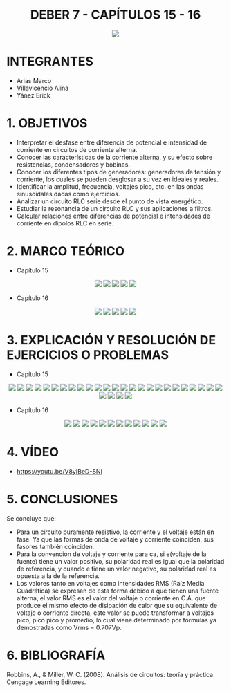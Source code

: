 <div align="center">

# DEBER 7 - CAPÍTULOS 15 - 16
  
![](https://github.com/erickyanez1/IMAGENES-DEBER-1/blob/main/espe.png) 

</div>

# **INTEGRANTES**

- Arias Marco
- Villavicencio Alina
- Yánez Erick


# **1. OBJETIVOS**

  - Interpretar el desfase entre diferencia de potencial e intensidad de corriente en circuitos de corriente alterna.
  - Conocer las características de la corriente alterna, y su efecto sobre resistencias, condensadores y bobinas.
  - Conocer los diferentes tipos de generadores: generadores de tensión y corriente, los cuales se pueden desglosar a su vez en ideales y reales.
  - Identificar la amplitud, frecuencia, voltajes pico, etc. en las ondas sinusoidales dadas como ejercicios.
  - Analizar un circuito RLC serie desde el punto de vista energético.
  - Estudiar la resonancia de un circuito RLC y sus aplicaciones a filtros.
  - Calcular relaciones entre diferencias de potencial e intensidades de corriente en dipolos RLC en serie.
  
# **2. MARCO TEÓRICO**

- Capítulo 15
<div align="center">

![](https://github.com/erickyanez1/DEBER8/blob/main/IMG/Cap15_P1.jpg)
![](https://github.com/erickyanez1/DEBER8/blob/main/IMG/Cap15_P2.jpg)
![](https://github.com/erickyanez1/DEBER8/blob/main/IMG/Cap15_P3.jpg)
![](https://github.com/erickyanez1/DEBER8/blob/main/IMG/Cap15_P4.jpg)
![](https://github.com/erickyanez1/DEBER8/blob/main/IMG/Cap15_P5.jpg)

</div>


- Capítulo 16
<div align="center">

![](https://github.com/erickyanez1/DEBER8/blob/main/IMG/MarcoTeorico_cap16_1.png)
![](https://github.com/erickyanez1/DEBER8/blob/main/IMG/MarcoTeorico_cap16_2.png)
![](https://github.com/erickyanez1/DEBER8/blob/main/IMG/MarcoTeorico_cap16_3.png)
![](https://github.com/erickyanez1/DEBER8/blob/main/IMG/MarcoTeorico_cap16_4.png)
![](https://github.com/erickyanez1/DEBER8/blob/main/IMG/MarcoTeorico_cap16_5.png)
  
</div>




# **3. EXPLICACIÓN Y RESOLUCIÓN DE EJERCICIOS O PROBLEMAS**

- Capítulo 15
<div align="center">


![](https://github.com/erickyanez1/DEBER8/blob/main/IMG/Ejercicios_Cap15_P1.jpg)
![](https://github.com/erickyanez1/DEBER8/blob/main/IMG/Ejercicios_Cap15_P2.jpg)
![](https://github.com/erickyanez1/DEBER8/blob/main/IMG/Ejercicios_Cap15_P3.jpg)
![](https://github.com/erickyanez1/DEBER8/blob/main/IMG/Ejercicios_Cap15_P4.jpg)
![](https://github.com/erickyanez1/DEBER8/blob/main/IMG/Ejercicios_Cap15_P5.jpg)
![](https://github.com/erickyanez1/DEBER8/blob/main/IMG/Ejercicios_Cap15_P6.jpg)
![](https://github.com/erickyanez1/DEBER8/blob/main/IMG/Ejercicios_Cap15_P7.jpg)
![](https://github.com/erickyanez1/DEBER8/blob/main/IMG/Ejercicios_Cap15_P8.jpg)
![](https://github.com/erickyanez1/DEBER8/blob/main/IMG/35-1.JPG)
![](https://github.com/erickyanez1/DEBER8/blob/main/IMG/35-2.JPG)
![](https://github.com/erickyanez1/DEBER8/blob/main/IMG/37.JPG)
![](https://github.com/erickyanez1/DEBER8/blob/main/IMG/39.JPG)
![](https://github.com/erickyanez1/DEBER8/blob/main/IMG/41-1.JPG)
![](https://github.com/erickyanez1/DEBER8/blob/main/IMG/41-2.JPG)
![](https://github.com/erickyanez1/DEBER8/blob/main/IMG/43.JPG)
![](https://github.com/erickyanez1/DEBER8/blob/main/IMG/47-1.JPG)
![](https://github.com/erickyanez1/DEBER8/blob/main/IMG/47-2.JPG)
![](https://github.com/erickyanez1/DEBER8/blob/main/IMG/49.JPG)
![](https://github.com/erickyanez1/DEBER8/blob/main/IMG/51-1.JPG)
![](https://github.com/erickyanez1/DEBER8/blob/main/IMG/51-2.JPG)
![](https://github.com/erickyanez1/DEBER8/blob/main/IMG/51-3.JPG)
![](https://github.com/erickyanez1/DEBER8/blob/main/IMG/53.JPG)
![](https://github.com/erickyanez1/DEBER8/blob/main/IMG/55.JPG)
![](https://github.com/erickyanez1/DEBER8/blob/main/IMG/57-1.JPG)
![](https://github.com/erickyanez1/DEBER8/blob/main/IMG/57-2.JPG) 
![](https://github.com/erickyanez1/DEBER8/blob/main/IMG/57-3.JPG) 
![](https://github.com/erickyanez1/DEBER8/blob/main/IMG/59-1.JPG) 
![](https://github.com/erickyanez1/DEBER8/blob/main/IMG/59-2.JPG) 
![](https://github.com/erickyanez1/DEBER8/blob/main/IMG/61.JPG) 

</div>

- Capítulo 16
<div align="center">


![](https://github.com/erickyanez1/DEBER8/blob/main/IMG/ejer_cap16_3.png)
![](https://github.com/erickyanez1/DEBER8/blob/main/IMG/ejer_cap16_5.png)
![](https://github.com/erickyanez1/DEBER8/blob/main/IMG/ejer_cap16_7.png)
![](https://github.com/erickyanez1/DEBER8/blob/main/IMG/ejer_cap16_9.png)
![](https://github.com/erickyanez1/DEBER8/blob/main/IMG/ejer_cap16_11_13.png)
![](https://github.com/erickyanez1/DEBER8/blob/main/IMG/ejer_cap16_15_17.png)
![](https://github.com/erickyanez1/DEBER8/blob/main/IMG/ejer_cap16_19_21.png)
![](https://github.com/erickyanez1/DEBER8/blob/main/IMG/ejer_cap16_23.png)
![](https://github.com/erickyanez1/DEBER8/blob/main/IMG/ejer_cap16_25_27.png)
![](https://github.com/erickyanez1/DEBER8/blob/main/IMG/ejer_cap16_29_31.png)
![](https://github.com/erickyanez1/DEBER8/blob/main/IMG/ejer_cap16_33.png)
![](https://github.com/erickyanez1/DEBER8/blob/main/IMG/ejer_cap16_35.png)
  
</div>

# **4. VÍDEO**

- https://youtu.be/V8yIBeD-SNI

# **5. CONCLUSIONES**

Se concluye que:

- Para un circuito puramente resistivo, la corriente y el voltaje están en fase. Ya que las formas de onda de voltaje y corriente coinciden, sus fasores también coinciden.
- Para la convención de voltaje y corriente para ca, si e(voltaje de la fuente) tiene un valor positivo, su polaridad real es igual que la polaridad de referencia, y cuando e tiene un valor negativo, su polaridad real es opuesta a la de la referencia.
- Los valores tanto en voltajes como intensidades RMS (Raíz Media Cuadrática) se expresan de esta forma debido a que tienen una fuente alterna, el valor RMS es el valor del voltaje o corriente en C.A. que produce el mismo efecto de disipación de calor que su equivalente de voltaje o corriente directa, este valor se puede transformar a voltajes pico, pico pico y promedio, lo cual viene determinado por fórmulas ya demostradas como Vrms = 0.707Vp.


# **6. BIBLIOGRAFÍA**

Robbins, A., & Miller, W. C. (2008). Análisis de circuitos: teoría y práctica. Cengage Learning Editores.
